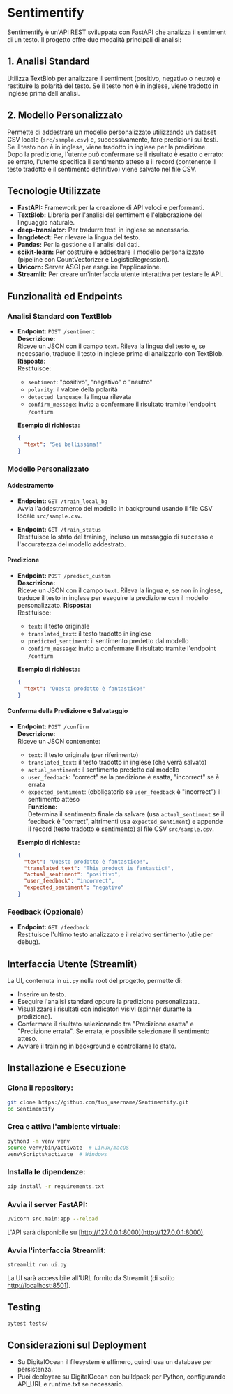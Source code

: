 # Sentimentify

Sentimentify è un'API REST sviluppata con FastAPI che analizza il sentiment di un testo. Il progetto offre due modalità principali di analisi:

## 1. Analisi Standard
Utilizza TextBlob per analizzare il sentiment (positivo, negativo o neutro) e restituire la polarità del testo. Se il testo non è in inglese, viene tradotto in inglese prima dell'analisi.

## 2. Modello Personalizzato
Permette di addestrare un modello personalizzato utilizzando un dataset CSV locale (`src/sample.csv`) e, successivamente, fare predizioni sui testi. Se il testo non è in inglese, viene tradotto in inglese per la predizione.  
Dopo la predizione, l'utente può confermare se il risultato è esatto o errato: se errato, l'utente specifica il sentimento atteso e il record (contenente il testo tradotto e il sentimento definitivo) viene salvato nel file CSV.

## Tecnologie Utilizzate

- **FastAPI:** Framework per la creazione di API veloci e performanti.
- **TextBlob:** Libreria per l'analisi del sentiment e l'elaborazione del linguaggio naturale.
- **deep-translator:** Per tradurre testi in inglese se necessario.
- **langdetect:** Per rilevare la lingua del testo.
- **Pandas:** Per la gestione e l'analisi dei dati.
- **scikit-learn:** Per costruire e addestrare il modello personalizzato (pipeline con CountVectorizer e LogisticRegression).
- **Uvicorn:** Server ASGI per eseguire l'applicazione.
- **Streamlit:** Per creare un'interfaccia utente interattiva per testare le API.

## Funzionalità ed Endpoints

### Analisi Standard con TextBlob
- **Endpoint:** `POST /sentiment`  
  **Descrizione:**  
  Riceve un JSON con il campo `text`. Rileva la lingua del testo e, se necessario, traduce il testo in inglese prima di analizzarlo con TextBlob.  
  **Risposta:**  
  Restituisce:
  - `sentiment`: "positivo", "negativo" o "neutro"
  - `polarity`: il valore della polarità
  - `detected_language`: la lingua rilevata
  - `confirm_message`: invito a confermare il risultato tramite l'endpoint `/confirm`

  **Esempio di richiesta:**
  ```json
  {
    "text": "Sei bellissima!"
  }
  ```

### Modello Personalizzato

#### Addestramento
- **Endpoint:** `GET /train_local_bg`  
  Avvia l'addestramento del modello in background usando il file CSV locale `src/sample.csv`.

- **Endpoint:** `GET /train_status`  
  Restituisce lo stato del training, incluso un messaggio di successo e l'accuratezza del modello addestrato.

#### Predizione
- **Endpoint:** `POST /predict_custom`  
  **Descrizione:**  
  Riceve un JSON con il campo `text`. Rileva la lingua e, se non in inglese, traduce il testo in inglese per eseguire la predizione con il modello personalizzato.
  **Risposta:**  
  Restituisce:
  - `text`: il testo originale
  - `translated_text`: il testo tradotto in inglese
  - `predicted_sentiment`: il sentimento predetto dal modello
  - `confirm_message`: invito a confermare il risultato tramite l'endpoint `/confirm`

  **Esempio di richiesta:**
  ```json
  {
    "text": "Questo prodotto è fantastico!"
  }
  ```

#### Conferma della Predizione e Salvataggio
- **Endpoint:** `POST /confirm`  
  **Descrizione:**  
  Riceve un JSON contenente:
  - `text`: il testo originale (per riferimento)
  - `translated_text`: il testo tradotto in inglese (che verrà salvato)
  - `actual_sentiment`: il sentimento predetto dal modello
  - `user_feedback`: "correct" se la predizione è esatta, "incorrect" se è errata
  - `expected_sentiment`: (obbligatorio se `user_feedback` è "incorrect") il sentimento atteso  
  **Funzione:**  
  Determina il sentimento finale da salvare (usa `actual_sentiment` se il feedback è "correct", altrimenti usa `expected_sentiment`) e appende il record (testo tradotto e sentimento) al file CSV `src/sample.csv`.

  **Esempio di richiesta:**
  ```json
  {
    "text": "Questo prodotto è fantastico!",
    "translated_text": "This product is fantastic!",
    "actual_sentiment": "positivo",
    "user_feedback": "incorrect",
    "expected_sentiment": "negativo"
  }
  ```

### Feedback (Opzionale)
- **Endpoint:** `GET /feedback`  
  Restituisce l'ultimo testo analizzato e il relativo sentimento (utile per debug).

## Interfaccia Utente (Streamlit)
La UI, contenuta in `ui.py` nella root del progetto, permette di:
- Inserire un testo.
- Eseguire l'analisi standard oppure la predizione personalizzata.
- Visualizzare i risultati con indicatori visivi (spinner durante la predizione).
- Confermare il risultato selezionando tra "Predizione esatta" e "Predizione errata". Se errata, è possibile selezionare il sentimento atteso.
- Avviare il training in background e controllarne lo stato.

## Installazione e Esecuzione

### Clona il repository:
```bash
git clone https://github.com/tuo_username/Sentimentify.git
cd Sentimentify
```

### Crea e attiva l'ambiente virtuale:
```bash
python3 -m venv venv
source venv/bin/activate  # Linux/macOS
venv\Scripts\activate  # Windows
```

### Installa le dipendenze:
```bash
pip install -r requirements.txt
```

### Avvia il server FastAPI:
```bash
uvicorn src.main:app --reload
```
L'API sarà disponibile su [http://127.0.0.1:8000](http://127.0.0.1:8000).

### Avvia l'interfaccia Streamlit:
```bash
streamlit run ui.py
```
La UI sarà accessibile all'URL fornito da Streamlit (di solito [http://localhost:8501](http://localhost:8501)).

## Testing
```bash
pytest tests/
```

## Considerazioni sul Deployment
- Su DigitalOcean il filesystem è effimero, quindi usa un database per persistenza.
- Puoi deployare su DigitalOcean con buildpack per Python, configurando API_URL e runtime.txt se necessario.

